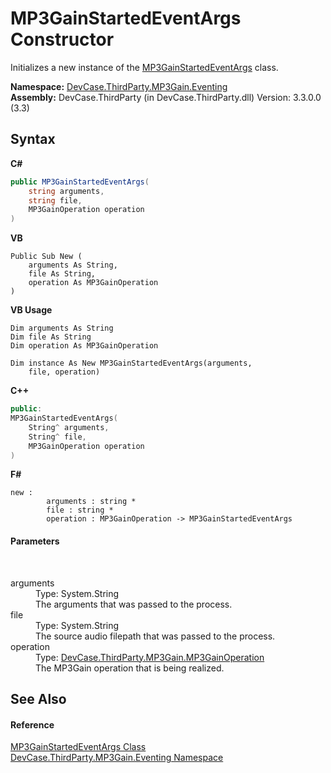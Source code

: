 # MP3GainStartedEventArgs Constructor 
 

Initializes a new instance of the <a href="T_DevCase_ThirdParty_MP3Gain_Eventing_MP3GainStartedEventArgs">MP3GainStartedEventArgs</a> class.

**Namespace:**&nbsp;<a href="N_DevCase_ThirdParty_MP3Gain_Eventing">DevCase.ThirdParty.MP3Gain.Eventing</a><br />**Assembly:**&nbsp;DevCase.ThirdParty (in DevCase.ThirdParty.dll) Version: 3.3.0.0 (3.3)

## Syntax

**C#**<br />
``` C#
public MP3GainStartedEventArgs(
	string arguments,
	string file,
	MP3GainOperation operation
)
```

**VB**<br />
``` VB
Public Sub New ( 
	arguments As String,
	file As String,
	operation As MP3GainOperation
)
```

**VB Usage**<br />
``` VB Usage
Dim arguments As String
Dim file As String
Dim operation As MP3GainOperation

Dim instance As New MP3GainStartedEventArgs(arguments, 
	file, operation)
```

**C++**<br />
``` C++
public:
MP3GainStartedEventArgs(
	String^ arguments, 
	String^ file, 
	MP3GainOperation operation
)
```

**F#**<br />
``` F#
new : 
        arguments : string * 
        file : string * 
        operation : MP3GainOperation -> MP3GainStartedEventArgs
```


#### Parameters
&nbsp;<dl><dt>arguments</dt><dd>Type: System.String<br />The arguments that was passed to the process.</dd><dt>file</dt><dd>Type: System.String<br />The source audio filepath that was passed to the process.</dd><dt>operation</dt><dd>Type: <a href="T_DevCase_ThirdParty_MP3Gain_MP3GainOperation">DevCase.ThirdParty.MP3Gain.MP3GainOperation</a><br />The MP3Gain operation that is being realized.</dd></dl>

## See Also


#### Reference
<a href="T_DevCase_ThirdParty_MP3Gain_Eventing_MP3GainStartedEventArgs">MP3GainStartedEventArgs Class</a><br /><a href="N_DevCase_ThirdParty_MP3Gain_Eventing">DevCase.ThirdParty.MP3Gain.Eventing Namespace</a><br />